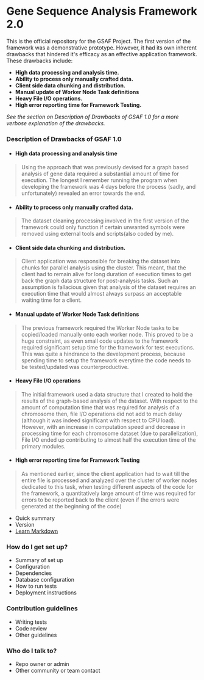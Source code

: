 # Gene Sequence Analysis Framework 2.0 #

This is the official repository for the GSAF Project. The first version of the framework was a demonstrative prototype. However, it had its own inherent drawbacks that hindered it's efficacy as an effective application framework. These drawbacks include:
* **High data processing and analysis time.**
* **Ability to process only manually crafted data.**
* **Client side data chunking and distribution.**
* **Manual update of Worker Node Task definitions**
* **Heavy File I/O operations.**
* **High error reporting time for Framework Testing.**

*See the section on Description of Drawbacks of GSAF 1.0 for a more verbose explanation of the drawbacks.*

### Description of Drawbacks of GSAF 1.0 ###
* #### High data processing and analysis time ####
>Using the approach that was previously devised for a graph based analysis of gene data required a substantial amount of time for execution. The longest I remember running the program when developing the framework was 4 days before the process (sadly, and unfortunately) revealed an error towards the end.

* #### Ability to process only manually crafted data. ####
>The dataset cleaning processing involved in the first version of the framework could only function if certain unwanted symbols were removed using external tools and scripts(also coded by me). 

* #### Client side data chunking and distribution. ####
>Client application was responsible for breaking the dataset into chunks for parallel analysis using the cluster. This meant, that the client had to remain alive for long duration of execution times to get back the graph data structure for post-analysis tasks. Such an assumption is fallacious given that analysis of the dataset requires an execution time that would almost always surpass an acceptable waiting time for a client. 

* #### Manual update of Worker Node Task definitions ####
>The previous framework required the Worker Node tasks to be copied/loaded manually onto each worker node. This proved to be a huge constraint, as even small code updates to the framework required significant setup time for the framework for test executions. This was quite a hindrance to the development process, because spending time to setup the framework everytime the code needs to be tested/updated was counterproductive.

* #### Heavy File I/O operations ####
>The initial framework used a data structure that I created to hold the results of the graph-based analysis of the dataset. With respect to the amount of computation time that was required for analysis of a chromosome then, file I/O operations did not add to much delay (although it was indeed significant with respect to CPU load). However, with an increase in computation speed and decrease in processing time for each chromosome dataset (due to parallelization), File I/O ended up contributing to almost half the execution time of the primary modules.

* #### High error reporting time for Framework Testing ####
>As mentioned earlier, since the client application had to wait till the entire file is processed and analyzed over the cluster of worker nodes dedicated to this task, when testing different aspects of the code for the framework, a quantitatively large amount of time was required for errors to be reported back to the client (even if the errors were generated at the beginning of the code)


* Quick summary
* Version
* [Learn Markdown](https://bitbucket.org/tutorials/markdowndemo)

### How do I get set up? ###

* Summary of set up
* Configuration
* Dependencies
* Database configuration
* How to run tests
* Deployment instructions

### Contribution guidelines ###

* Writing tests
* Code review
* Other guidelines

### Who do I talk to? ###

* Repo owner or admin
* Other community or team contact
